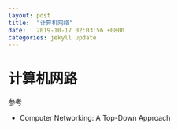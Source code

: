 ```yaml
---
layout: post
title:  "计算机网络"
date:   2019-10-17 02:03:56 +0800
categories: jekyll update
---
```

# 计算机网路

参考

* Computer Networking: A Top-Down Approach

